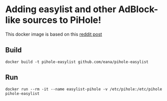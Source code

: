 # Adding easylist and other AdBlock-like sources to PiHole!

This docker image is based on this [reddit post](https://www.reddit.com/r/pihole/comments/4p2tp7/adding_easylist_and_other_adblocklike_sources_to/?st=j1ulxlww&sh=7a080d2c)

## Build
```
docker build -t pihole-easylist github.com/eana/pihole-easylist
```

## Run
```
docker run --rm -it --name easylist-pihole -v /etc/pihole:/etc/pihole pihole-easylist
```
